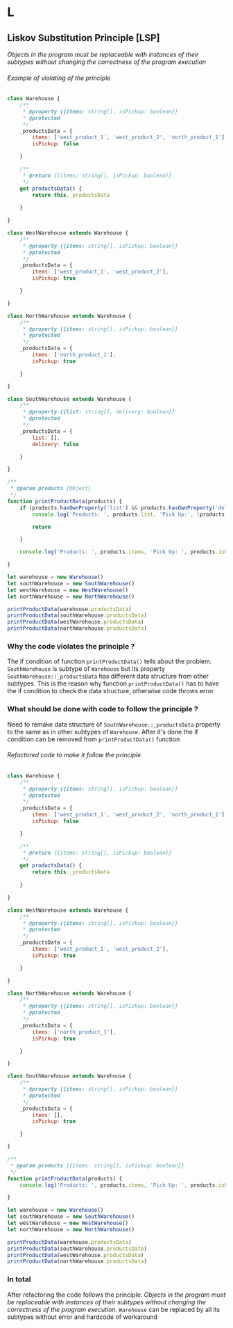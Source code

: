# L

## Liskov Substitution Principle [LSP]

_Objects in the program must be replaceable with instances of their subtypes without changing the correctness of the
program execution_

###### Example of violating of the principle

```js
class Warehouse {
    /**
     * @property {{items: string[], isPickup: boolean}}
     * @protected
     */
    _productsData = {
        items: ['west_product_1', 'west_product_2', 'north_product_1'],
        isPickup: false

    }

    /**
     * @return {{items: string[], isPickup: boolean}}
     */
    get productsData() {
        return this._productsData
        
    }

}

class WestWarehouse extends Warehouse {
    /**
     * @property {{items: string[], isPickup: boolean}}
     * @protected
     */
    _productsData = {
        items: ['west_product_1', 'west_product_2'],
        isPickup: true

    }

}

class NorthWarehouse extends Warehouse {
    /**
     * @property {{items: string[], isPickup: boolean}}
     * @protected
     */
    _productsData = {
        items: ['north_product_1'],
        isPickup: true

    }

}

class SouthWarehouse extends Warehouse {
    /**
     * @property {{list: string[], delivery: boolean}}
     * @protected
     */
    _productsData = {
        list: [],
        delivery: false

    }

}

/**
 * @param products {Object}
 */
function printProductData(products) {
    if (products.hasOwnProperty('list') && products.hasOwnProperty('delivery')) {
        console.log('Products: ', products.list, 'Pick Up:', !products.delivery)

        return

    }

    console.log('Products: ', products.items, 'Pick Up: ', products.isPickup)

}

let warehouse = new Warehouse()
let southWarehouse = new SouthWarehouse()
let westWarehouse = new WestWarehouse()
let northWarehouse = new NorthWarehouse()

printProductData(warehouse.productsData)
printProductData(southWarehouse.productsData)
printProductData(westWarehouse.productsData)
printProductData(northWarehouse.productsData)
```

### Why the code violates the principle ?

The if condition of function `printProductData()` tells about the problem. `SouthWarehouse` is subtype of `Warehouse`
but its property `SouthWarehouse::_productsData` has different data structure from other subtypes. This is the reason
why function `printProductData()` has to have the if condition to check the data structure, otherwise code throws error

### What should be done with code to follow the principle ?

Need to remake data structure of `SouthWarehouse::_productsData` property to the same as in other subtypes
of `Warehouse`. After it's done the if condition can be removed from `printProductData()` function

###### Refactored code to make it follow the principle

```js
class Warehouse {
    /**
     * @property {{items: string[], isPickup: boolean}}
     * @protected
     */
    _productsData = {
        items: ['west_product_1', 'west_product_2', 'north_product_1'],
        isPickup: false

    }

    /**
     * @return {{items: string[], isPickup: boolean}}
     */
    get productsData() {
        return this._productsData
        
    }

}

class WestWarehouse extends Warehouse {
    /**
     * @property {{items: string[], isPickup: boolean}}
     * @protected
     */
    _productsData = {
        items: ['west_product_1', 'west_product_2'],
        isPickup: true

    }

}

class NorthWarehouse extends Warehouse {
    /**
     * @property {{items: string[], isPickup: boolean}}
     * @protected
     */
    _productsData = {
        items: ['north_product_1'],
        isPickup: true

    }

}

class SouthWarehouse extends Warehouse {
    /**
     * @property {{items: string[], isPickup: boolean}}
     * @protected
     */
    _productsData = {
        items: [],
        isPickup: true

    }

}

/**
 * @param products {{items: string[], isPickup: boolean}}
 */
function printProductData(products) {
    console.log('Products: ', products.items, 'Pick Up: ', products.isPickup)

}

let warehouse = new Warehouse()
let southWarehouse = new SouthWarehouse()
let westWarehouse = new WestWarehouse()
let northWarehouse = new NorthWarehouse()

printProductData(warehouse.productsData)
printProductData(southWarehouse.productsData)
printProductData(westWarehouse.productsData)
printProductData(northWarehouse.productsData)
```
### In total

After refactoring the code follows the principle: _Objects in the program must be replaceable with instances of their
subtypes without changing the correctness of the program execution._
`Warehouse` can be replaced by all its subtypes without error and hardcode of workaround